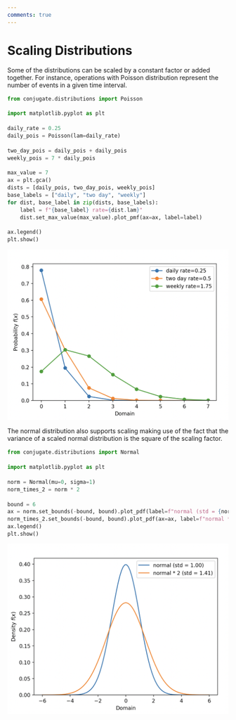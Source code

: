```yaml
---
comments: true
---
```

# Scaling Distributions

Some of the distributions can be scaled by a constant factor or added together. For instance, operations with Poisson distribution represent the number of events in a given time interval.

```python
from conjugate.distributions import Poisson

import matplotlib.pyplot as plt

daily_rate = 0.25
daily_pois = Poisson(lam=daily_rate)

two_day_pois = daily_pois + daily_pois
weekly_pois = 7 * daily_pois

max_value = 7
ax = plt.gca()
dists = [daily_pois, two_day_pois, weekly_pois]
base_labels = ["daily", "two day", "weekly"]
for dist, base_label in zip(dists, base_labels):
    label = f"{base_label} rate={dist.lam}"
    dist.set_max_value(max_value).plot_pmf(ax=ax, label=label)

ax.legend()
plt.show()
```

![Scaled Poisson](../images/poisson-scaling-example.png)

The normal distribution also supports scaling making use of the fact that the variance of a scaled normal distribution is the square of the scaling factor.

```python
from conjugate.distributions import Normal

import matplotlib.pyplot as plt

norm = Normal(mu=0, sigma=1)
norm_times_2 = norm * 2

bound = 6
ax = norm.set_bounds(-bound, bound).plot_pdf(label=f"normal (std = {norm.sigma:.2f})")
norm_times_2.set_bounds(-bound, bound).plot_pdf(ax=ax, label=f"normal * 2 (std = {norm_times_2.sigma:.2f})")
ax.legend()
plt.show()
```

![Scaled Normal](../images/normal-scaling-example.png)
